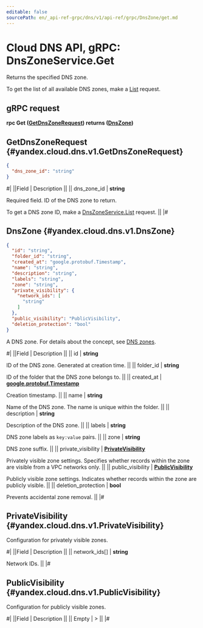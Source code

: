 ```yaml
---
editable: false
sourcePath: en/_api-ref-grpc/dns/v1/api-ref/grpc/DnsZone/get.md
---
```


# Cloud DNS API, gRPC: DnsZoneService.Get

Returns the specified DNS zone.

To get the list of all available DNS zones, make a [List](/docs/dns/api-ref/grpc/DnsZone/list#List) request.

## gRPC request

**rpc Get ([GetDnsZoneRequest](#yandex.cloud.dns.v1.GetDnsZoneRequest)) returns ([DnsZone](#yandex.cloud.dns.v1.DnsZone))**

## GetDnsZoneRequest {#yandex.cloud.dns.v1.GetDnsZoneRequest}

```json
{
  "dns_zone_id": "string"
}
```

#|
||Field | Description ||
|| dns_zone_id | **string**

Required field. ID of the DNS zone to return.

To get a DNS zone ID, make a [DnsZoneService.List](/docs/dns/api-ref/grpc/DnsZone/list#List) request. ||
|#

## DnsZone {#yandex.cloud.dns.v1.DnsZone}

```json
{
  "id": "string",
  "folder_id": "string",
  "created_at": "google.protobuf.Timestamp",
  "name": "string",
  "description": "string",
  "labels": "string",
  "zone": "string",
  "private_visibility": {
    "network_ids": [
      "string"
    ]
  },
  "public_visibility": "PublicVisibility",
  "deletion_protection": "bool"
}
```

A DNS zone. For details about the concept, see [DNS zones](/docs/dns/concepts/dns-zone).

#|
||Field | Description ||
|| id | **string**

ID of the DNS zone. Generated at creation time. ||
|| folder_id | **string**

ID of the folder that the DNS zone belongs to. ||
|| created_at | **[google.protobuf.Timestamp](https://developers.google.com/protocol-buffers/docs/reference/google.protobuf#timestamp)**

Creation timestamp. ||
|| name | **string**

Name of the DNS zone.
The name is unique within the folder. ||
|| description | **string**

Description of the DNS zone. ||
|| labels | **string**

DNS zone labels as `key:value` pairs. ||
|| zone | **string**

DNS zone suffix. ||
|| private_visibility | **[PrivateVisibility](#yandex.cloud.dns.v1.PrivateVisibility)**

Privately visible zone settings.
Specifies whether records within the zone are visible from a VPC networks only. ||
|| public_visibility | **[PublicVisibility](#yandex.cloud.dns.v1.PublicVisibility)**

Publicly visible zone settings.
Indicates whether records within the zone are publicly visible. ||
|| deletion_protection | **bool**

Prevents accidental zone removal. ||
|#

## PrivateVisibility {#yandex.cloud.dns.v1.PrivateVisibility}

Configuration for privately visible zones.

#|
||Field | Description ||
|| network_ids[] | **string**

Network IDs. ||
|#

## PublicVisibility {#yandex.cloud.dns.v1.PublicVisibility}

Configuration for publicly visible zones.

#|
||Field | Description ||
|| Empty | > ||
|#